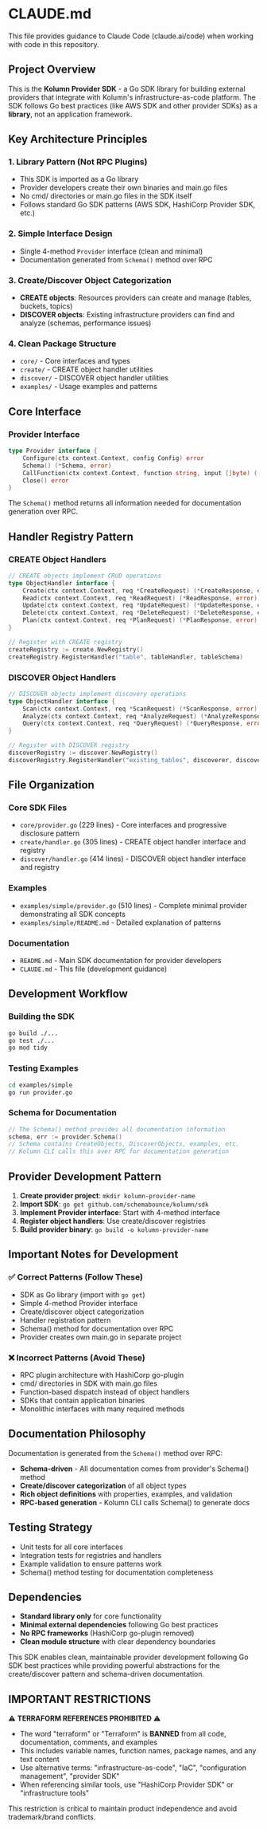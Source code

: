 # CLAUDE.md

This file provides guidance to Claude Code (claude.ai/code) when working with code in this repository.

## Project Overview

This is the **Kolumn Provider SDK** - a Go SDK library for building external providers that integrate with Kolumn's infrastructure-as-code platform. The SDK follows Go best practices (like AWS SDK and other provider SDKs) as a **library**, not an application framework.

## Key Architecture Principles

### 1. **Library Pattern** (Not RPC Plugins)
- This SDK is imported as a Go library
- Provider developers create their own binaries and main.go files
- No cmd/ directories or main.go files in the SDK itself
- Follows standard Go SDK patterns (AWS SDK, HashiCorp Provider SDK, etc.)

### 2. **Simple Interface Design**
- Single 4-method `Provider` interface (clean and minimal)
- Documentation generated from `Schema()` method over RPC

### 3. **Create/Discover Object Categorization**
- **CREATE objects**: Resources providers can create and manage (tables, buckets, topics)
- **DISCOVER objects**: Existing infrastructure providers can find and analyze (schemas, performance issues)

### 4. **Clean Package Structure**
- `core/` - Core interfaces and types
- `create/` - CREATE object handler utilities
- `discover/` - DISCOVER object handler utilities  
- `examples/` - Usage examples and patterns

## Core Interface

### Provider Interface
```go
type Provider interface {
    Configure(ctx context.Context, config Config) error
    Schema() (*Schema, error)
    CallFunction(ctx context.Context, function string, input []byte) ([]byte, error)
    Close() error
}
```

The `Schema()` method returns all information needed for documentation generation over RPC.

## Handler Registry Pattern

### CREATE Object Handlers
```go
// CREATE objects implement CRUD operations
type ObjectHandler interface {
    Create(ctx context.Context, req *CreateRequest) (*CreateResponse, error)
    Read(ctx context.Context, req *ReadRequest) (*ReadResponse, error)
    Update(ctx context.Context, req *UpdateRequest) (*UpdateResponse, error)
    Delete(ctx context.Context, req *DeleteRequest) (*DeleteResponse, error)
    Plan(ctx context.Context, req *PlanRequest) (*PlanResponse, error)
}

// Register with CREATE registry
createRegistry := create.NewRegistry()
createRegistry.RegisterHandler("table", tableHandler, tableSchema)
```

### DISCOVER Object Handlers
```go
// DISCOVER objects implement discovery operations
type ObjectHandler interface {
    Scan(ctx context.Context, req *ScanRequest) (*ScanResponse, error)
    Analyze(ctx context.Context, req *AnalyzeRequest) (*AnalyzeResponse, error)
    Query(ctx context.Context, req *QueryRequest) (*QueryResponse, error)
}

// Register with DISCOVER registry  
discoverRegistry := discover.NewRegistry()
discoverRegistry.RegisterHandler("existing_tables", discoverer, discoverySchema)
```

## File Organization

### Core SDK Files
- `core/provider.go` (229 lines) - Core interfaces and progressive disclosure pattern
- `create/handler.go` (305 lines) - CREATE object handler interface and registry
- `discover/handler.go` (414 lines) - DISCOVER object handler interface and registry  

### Examples
- `examples/simple/provider.go` (510 lines) - Complete minimal provider demonstrating all SDK concepts
- `examples/simple/README.md` - Detailed explanation of patterns

### Documentation  
- `README.md` - Main SDK documentation for provider developers
- `CLAUDE.md` - This file (development guidance)

## Development Workflow

### Building the SDK
```bash
go build ./...
go test ./...
go mod tidy
```

### Testing Examples
```bash
cd examples/simple
go run provider.go
```

### Schema for Documentation
```go
// The Schema() method provides all documentation information
schema, err := provider.Schema()
// Schema contains CreateObjects, DiscoverObjects, examples, etc.
// Kolumn CLI calls this over RPC for documentation generation
```

## Provider Development Pattern

1. **Create provider project**: `mkdir kolumn-provider-name`
2. **Import SDK**: `go get github.com/schemabounce/kolumn/sdk`
3. **Implement Provider interface**: Start with 4-method interface
4. **Register object handlers**: Use create/discover registries
5. **Build provider binary**: `go build -o kolumn-provider-name`

## Important Notes for Development

### ✅ **Correct Patterns** (Follow These)
- SDK as Go library (import with `go get`)
- Simple 4-method Provider interface
- Create/discover object categorization
- Handler registration pattern
- Schema() method for documentation over RPC
- Provider creates own main.go in separate project

### ❌ **Incorrect Patterns** (Avoid These)
- RPC plugin architecture with HashiCorp go-plugin
- cmd/ directories in SDK with main.go files
- Function-based dispatch instead of object handlers
- SDKs that contain application binaries
- Monolithic interfaces with many required methods

## Documentation Philosophy

Documentation is generated from the `Schema()` method over RPC:

- **Schema-driven** - All documentation comes from provider's Schema() method
- **Create/discover categorization** of all object types  
- **Rich object definitions** with properties, examples, and validation
- **RPC-based generation** - Kolumn CLI calls Schema() to generate docs

## Testing Strategy

- Unit tests for all core interfaces
- Integration tests for registries and handlers
- Example validation to ensure patterns work
- Schema() method testing for documentation completeness

## Dependencies

- **Standard library only** for core functionality
- **Minimal external dependencies** following Go best practices
- **No RPC frameworks** (HashiCorp go-plugin removed)
- **Clean module structure** with clear dependency boundaries

This SDK enables clean, maintainable provider development following Go SDK best practices while providing powerful abstractions for the create/discover pattern and schema-driven documentation.

## IMPORTANT RESTRICTIONS

⚠️ **TERRAFORM REFERENCES PROHIBITED** ⚠️
- The word "terraform" or "Terraform" is **BANNED** from all code, documentation, comments, and examples
- This includes variable names, function names, package names, and any text content
- Use alternative terms: "infrastructure-as-code", "IaC", "configuration management", "provider SDK"
- When referencing similar tools, use "HashiCorp Provider SDK" or "infrastructure tools"

This restriction is critical to maintain product independence and avoid trademark/brand conflicts.